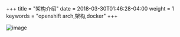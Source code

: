 

+++ title = "架构介绍" date = 2018-03-30T01:46:28-04:00 weight = 1 keywords = "openshift arch,架构,docker" +++

 ![image](https://github.com/jinyuchen724/openshift/架构介绍/architecture_overview.png)

